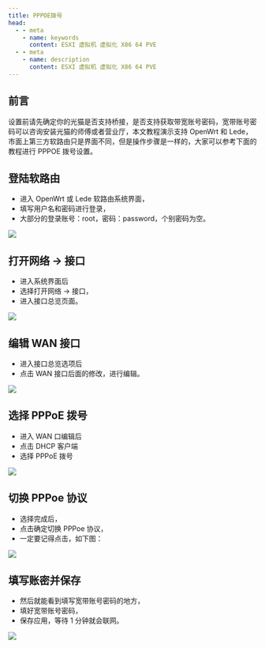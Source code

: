 ```yaml
---
title: PPPOE拨号
head:
  - - meta
    - name: keywords
      content: ESXI 虚拟机 虚拟化 X86 64 PVE
  - - meta
    - name: description
      content: ESXI 虚拟机 虚拟化 X86 64 PVE
---
```


## 前言

设置前请先确定你的光猫是否支持桥接，是否支持获取带宽账号密码，宽带账号密码可以咨询安装光猫的师傅或者营业厅，本文教程演示支持 OpenWrt 和 Lede，市面上第三方软路由只是界面不同，但是操作步骤是一样的，大家可以参考下面的教程进行 PPPOE 拨号设置。

## 登陆软路由

- 进入 OpenWrt 或 Lede 软路由系统界面，
- 填写用户名和密码进行登录，
- 大部分的登录账号：root，密码：password，个别密码为空。

![](https://m.theovan.xyz/img/bh-2.webp)

## 打开网络 -> 接口

- 进入系统界面后
- 选择打开网络 -> 接口，
- 进入接口总览页面。

![](https://m.theovan.xyz/img/bh-2.webp)

## 编辑 WAN 接口

- 进入接口总览选项后
- 点击 WAN 接口后面的修改，进行编辑。

![](https://m.theovan.xyz/img/bh-3.webp)

## 选择 PPPoE 拨号

- 进入 WAN 口编辑后
- 点击 DHCP 客户端
- 选择 PPPoE 拨号

![](https://m.theovan.xyz/img/bh-4.webp)

## 切换 PPPoe 协议

- 选择完成后，
- 点击确定切换 PPPoe 协议，
- 一定要记得点击，如下图：

![](https://m.theovan.xyz/img/bh-5.webp)

## 填写账密并保存

- 然后就能看到填写宽带账号密码的地方，
- 填好宽带账号密码，
- 保存应用，等待 1 分钟就会联网。

![](https://m.theovan.xyz/img/bh-6.webp)
